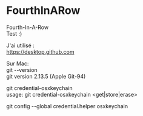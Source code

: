 # FourthInARow
Fourth-In-A-Row  
Test :)  
  
J'ai utilisé :  
https://desktop.github.com  
  
Sur Mac:  
git --version  
git version 2.13.5 (Apple Git-94)  
  
git credential-osxkeychain  
usage: git credential-osxkeychain <get|store|erase>  
  
git config --global credential.helper osxkeychain  

